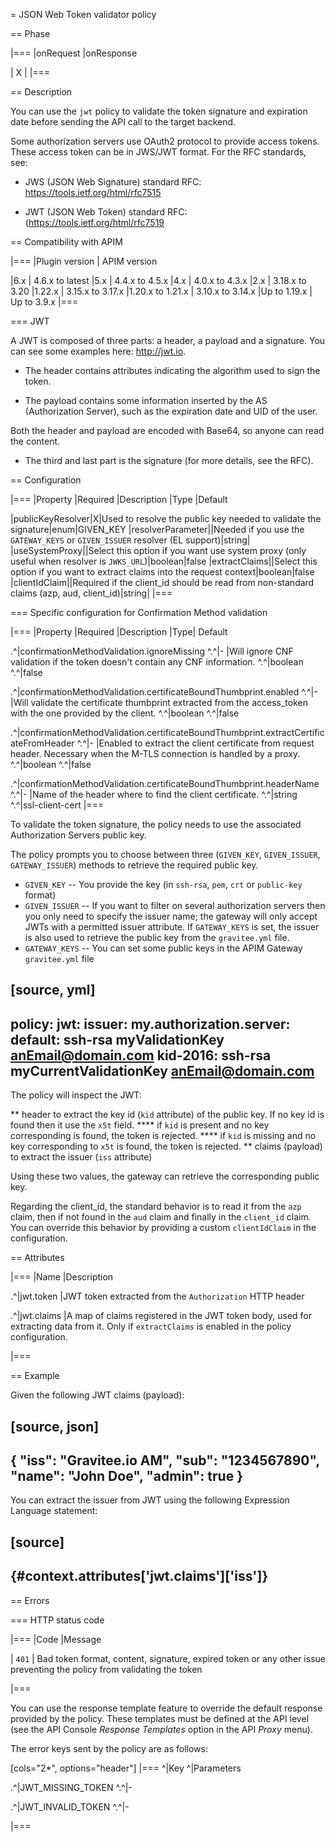 = JSON Web Token validator policy

== Phase

|===
|onRequest |onResponse

| X
|
|===

== Description

You can use the `jwt` policy to validate the token signature and expiration date before sending the API call to the target backend.

Some authorization servers use OAuth2 protocol to provide access tokens. These access token can be in JWS/JWT format. For the RFC standards, see:

- JWS (JSON Web Signature) standard RFC: https://tools.ietf.org/html/rfc7515

- JWT (JSON Web Token) standard RFC: (https://tools.ietf.org/html/rfc7519


== Compatibility with APIM

|===
|Plugin version | APIM version

|6.x                 | 4.6.x to latest
|5.x                 | 4.4.x to 4.5.x
|4.x                 | 4.0.x to 4.3.x
|2.x                 | 3.18.x to 3.20
|1.22.x              | 3.15.x to 3.17.x
|1.20.x to 1.21.x    | 3.10.x to 3.14.x
|Up to 1.19.x        | Up to 3.9.x
|===

=== JWT

A JWT is composed of three parts: a header, a payload and a signature.
You can see some examples here: http://jwt.io.

- The header contains attributes indicating the algorithm used to sign the token.

- The payload contains some information inserted by the AS (Authorization Server), such as the expiration date and UID of the user.

Both the header and payload are encoded with Base64, so anyone can read the content.

- The third and last part is the signature (for more details, see the RFC).

== Configuration

|===
|Property |Required |Description |Type |Default

|publicKeyResolver|X|Used to resolve the public key needed to validate the signature|enum|GIVEN_KEY
|resolverParameter||Needed if you use the `GATEWAY_KEYS` or `GIVEN_ISSUER` resolver (EL support)|string|
|useSystemProxy||Select this option if you want use system proxy (only useful when resolver is `JWKS_URL`)|boolean|false
|extractClaims||Select this option if you want to extract claims into the request context|boolean|false
|clientIdClaim||Required if the client_id should be read from non-standard claims (azp, aud, client_id)|string|
|===


=== Specific configuration for Confirmation Method validation

|===
|Property |Required |Description |Type| Default

.^|confirmationMethodValidation.ignoreMissing
^.^|-
|Will ignore CNF validation if the token doesn't contain any CNF information.
^.^|boolean
^.^|false

.^|confirmationMethodValidation.certificateBoundThumbprint.enabled
^.^|-
|Will validate the certificate thumbprint extracted from the access_token with the one provided by the client.
^.^|boolean
^.^|false

.^|confirmationMethodValidation.certificateBoundThumbprint.extractCertificateFromHeader
^.^|-
|Enabled to extract the client certificate from request header. Necessary when the M-TLS connection is handled by a proxy.
^.^|boolean
^.^|false

.^|confirmationMethodValidation.certificateBoundThumbprint.headerName
^.^|-
|Name of the header where to find the client certificate.
^.^|string
^.^|ssl-client-cert
|===

To validate the token signature, the policy needs to use the associated Authorization Servers public key.

The policy prompts you to choose between three (`GIVEN_KEY`, `GIVEN_ISSUER`, `GATEWAY_ISSUER`) methods to retrieve the required public key.

 - `GIVEN_KEY` -- You provide the key (in `ssh-rsa`, `pem`, `crt` or `public-key` format)
 - `GIVEN_ISSUER` -- If you want to filter on several authorization servers then you only need to specify the issuer name; the gateway will only accept JWTs with a permitted issuer attribute. If `GATEWAY_KEYS` is set, the issuer is also used to retrieve the public key from the `gravitee.yml` file.
 - `GATEWAY_KEYS` -- You can set some public keys in the APIM Gateway `gravitee.yml` file

[source, yml]
----
policy:
  jwt:
    issuer:
      my.authorization.server:
        default: ssh-rsa myValidationKey anEmail@domain.com
        kid-2016: ssh-rsa myCurrentValidationKey anEmail@domain.com
----

The policy will inspect the JWT:

** header to extract the key id (`kid` attribute) of the public key. If no key id is found then it use the `x5t` field.
**** if `kid` is present and no key corresponding is found, the token is rejected.
**** if `kid` is missing and no key corresponding to `x5t` is found, the token is rejected.
** claims (payload) to extract the issuer (`iss` attribute)

Using these two values, the gateway can retrieve the corresponding public key.

Regarding the client_id, the standard behavior is to read it from the `azp` claim, then if not found in the `aud` claim and finally in the `client_id` claim.
You can override this behavior by providing a custom `clientIdClaim` in the configuration.

== Attributes

|===
|Name |Description

.^|jwt.token
|JWT token extracted from the ```Authorization``` HTTP header

.^|jwt.claims
|A map of claims registered in the JWT token body, used for extracting data from it. Only if `extractClaims` is enabled in the policy configuration.

|===


== Example

Given the following JWT claims (payload):

[source, json]
----
{
  "iss": "Gravitee.io AM",
  "sub": "1234567890",
  "name": "John Doe",
  "admin": true
}
----

You can extract the issuer from JWT using the following Expression Language statement:

[source]
----
{#context.attributes['jwt.claims']['iss']}
----

== Errors

=== HTTP status code

|===
|Code |Message

| ```401```
| Bad token format, content, signature, expired token or any other issue preventing the policy from validating the token

|===

You can use the response template feature to override the default response provided by the policy. These templates must be defined at the API level (see the API Console *Response Templates*
option in the API *Proxy* menu).

The error keys sent by the policy are as follows:

[cols="2*", options="header"]
|===
^|Key
^|Parameters

.^|JWT_MISSING_TOKEN
^.^|-

.^|JWT_INVALID_TOKEN
^.^|-

|===
